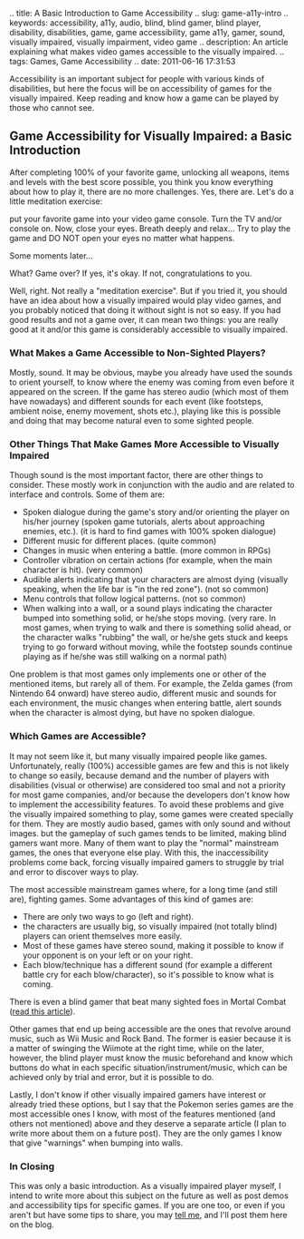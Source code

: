 .. title: A Basic Introduction to Game Accessibility
.. slug: game-a11y-intro
.. keywords: accessibility, a11y, audio, blind, blind gamer, blind player, disability, disabilities, game, game accessibility, game a11y, gamer, sound, visually impaired, visually impairment, video game
.. description: An article explaining what makes video games accessible to the visually impaired.
.. tags: Games, Game Accessibility
.. date: 2011-06-16 17:31:53

Accessibility is an important subject for people with various kinds of disabilities, but here the focus will be on accessibility of games for the visually impaired. Keep reading and know how a game can be played by those who cannot see. <!--teaser_end-->

## Game Accessibility for Visually Impaired: a Basic Introduction ##

After completing 100% of your favorite game, unlocking all weapons, items and levels with the best score possible, you think you know everything about how to play it, there are no more challenges. Yes, there are. Let's do a little meditation exercise:

put your favorite game into your video game console. Turn the TV and/or console on. Now, close your eyes. Breath deeply and relax... Try to play the game and DO NOT open your eyes no matter what happens.

Some moments later...

What? Game over? If yes, it's okay. If not, congratulations to you.

Well, right. Not really a "meditation exercise". But if you tried it, you should have an idea about how a visually impaired would play video games, and you probably noticed that doing it without sight is not so easy. If you had good results and not a game over, it can mean two things: you are really good at it and/or this game is considerably accessible to visually impaired.

### What Makes a Game Accessible to Non-Sighted Players? ###

Mostly, sound. It may be obvious, maybe you already have used the sounds to orient yourself, to know where the enemy was coming from even before it appeared on the screen. If the game has stereo audio (which most of them have nowadays) and different sounds for each event (like footsteps, ambient noise, enemy movement, shots etc.), playing like this is possible and doing that may become natural even to some sighted people.

### Other Things That Make Games More Accessible to Visually Impaired ###

Though sound is the most important factor, there are other things to consider. These mostly work in conjunction with the audio and are related to interface and controls. Some of them are:

- Spoken dialogue during the game's story and/or orienting the player on his/her journey (spoken game tutorials, alerts about approaching enemies, etc.). (it is hard to find games with 100% spoken dialogue)
- Different music for different places. (quite common)
- Changes in music when entering a battle. (more common in RPGs)
- Controller vibration on certain actions (for example, when the main character is hit). (very common)
- Audible alerts indicating that your characters are almost dying (visually speaking, when the life bar is "in the red zone"). (not so common)
- Menu controls that follow logical patterns. (not so common)
- When walking into a wall, or a sound plays indicating the character bumped into something solid, or he/she stops moving. (very rare. In most games, when trying to walk and there is something solid ahead, or the character walks "rubbing" the wall, or he/she gets stuck and keeps trying to go forward without moving, while the footstep sounds continue playing as if he/she was still walking on a normal path)


One problem is that most games only implements one or other of the mentioned items, but rarely all of them. For example, the Zelda games (from Nintendo 64 onward) have stereo audio, different music and sounds for each environment, the music changes when entering battle, alert sounds when the character is almost dying, but have no spoken dialogue.


### Which Games are Accessible? ###

It may not seem like it, but many visually impaired people like games. Unfortunately, really (100%) accessible games are few and this is not likely to change so easily, because demand and the number of players with disabilities (visual or otherwise) are considered too smal and not a priority for most game companies, and/or because the developers don't know how to implement the accessibility features. To avoid these problems and give the visually impaired something to play, some games were created specially for them. They are mostly audio based, games with only sound and without images. but the gameplay of such games tends to be limited, making blind gamers want more. Many of them want to play the "normal" mainstream games, the ones that everyone else play. With this, the inaccessibility problems come back, forcing visually impaired gamers to struggle by trial and error to discover ways to play.

The most accessible mainstream games where, for a long time (and still are), fighting games. Some advantages of this kind of games are:
- There are only two ways to go (left and right).
- the characters are usually big, so visually impaired (not totally blind) players can orient themselves more easily.
- Most of these games have stereo sound, making it possible to know if your opponent is on your left or on your right.
- Each blow/technique has a different sound (for example a different battle cry for each blow/character), so it's possible to know what is coming.

There is even a blind gamer that beat many sighted foes in Mortal Combat ([read this article][mortalcombat]).

Other games that end up being accessible are the ones that revolve around music, such as Wii Music and Rock Band. The former is easier because it is a matter of swinging the Wiimote at the right time, while on the later, however, the blind player must know the music beforehand and know which buttons do what in each specific situation/instrument/music, which can be achieved only by trial and error, but it is possible to do.

Lastly, I don't know if other visually impaired gamers have interest or already tried these options, but I say that the Pokemon series games are the most accessible ones I know, with most of the features mentioned (and others not mentioned) above and they deserve a separate article (I plan to write more about them on a future post). They are the only games I know that give "warnings" when bumping into walls.

### In Closing ###

This was only a basic introduction. As a visually impaired player myself, I intend to write more about this subject on the future as well as post demos and accessibility tips for specific games. If you are one too, or even if you aren't but have some tips to share, you may [tell me][contact], and I'll post them here on the blog.



[mortalcombat]: http://www.wired.com/gaming/gamingreviews/news/2005/07/68333
[contact]: en/contact